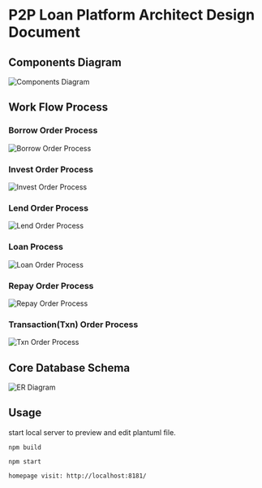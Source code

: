 # P2P Loan Platform Architect Design Document

## Components Diagram

![Components Diagram](/arch.uml.png)

## Work Flow Process

### Borrow Order Process

![Borrow Order Process](http://java.oriente.com.ph/activiti_image_server/proxy?src=http://dev.orienteexpress.com/BorrowOrderProcess.bpmn)

### Invest Order Process

![Invest Order Process](http://java.oriente.com.ph/activiti_image_server/proxy?src=http://dev.orienteexpress.com/InvestOrderProcess.bpmn)

### Lend Order Process

![Lend Order Process](http://java.oriente.com.ph/activiti_image_server/proxy?src=http://dev.orienteexpress.com/LendOrderProcess.bpmn)

### Loan Process

![Loan Order Process](http://java.oriente.com.ph/activiti_image_server/proxy?src=http://dev.orienteexpress.com/LoanProcess.bpmn)

### Repay Order Process

![Repay Order Process](http://java.oriente.com.ph/activiti_image_server/proxy?src=http://dev.orienteexpress.com/RepayOrderProcess.bpmn)

### Transaction(Txn) Order Process

![Txn Order Process](http://java.oriente.com.ph/activiti_image_server/proxy?src=http://dev.orienteexpress.com/TxnOrderProcess.bpmn)

## Core Database Schema

![ER Diagram](/db.uml.png)

## Usage

start local server to preview and edit plantuml file.

```
npm build

npm start

homepage visit: http://localhost:8181/
```
